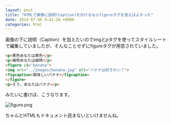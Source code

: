 ```yaml
---
layout: post
title: "HTMLで画像に説明(Caption)を付けるならfigureタグを使えばよかった"
date: 2014-07-06 9:41:28 +0900
categories: html
---
```


画像の下に説明（Caption）を加えたいのでimgとpタグを使ってスタイルシートで編集していましたが、そんなことせずにfigureタグが用意されていました。

``` html
<p>黄色あなたは黄色</p>
<p>植物あなたは植物</p>
<figure id="banana">
<img src="../images/banana.jpg" alt="バナナは好きかい？">
<figcaption>美味しいバナナ</figcaption>
</figure>
<p>そう、あなたはバナナ</p>
```

みたいに書けば、こうなります。

![figure.png](/images/2014-07-06.png)

ちゃんとHTMLもドキュメント読まないといけませんね。
